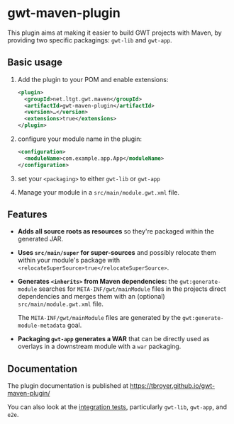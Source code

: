 gwt-maven-plugin
================

This plugin aims at making it easier to build GWT projects with Maven, by providing two specific packagings: `gwt-lib` and `gwt-app`.

Basic usage
-----------

1. Add the plugin to your POM and enable extensions:

    ```xml
    <plugin>
      <groupId>net.ltgt.gwt.maven</groupId>
      <artifactId>gwt-maven-plugin</artifactId>
      <version>…</version>
      <extensions>true</extensions>
    </plugin>
    ```

2. configure your module name in the plugin:

    ```xml
    <configuration>
      <moduleName>com.example.app.App</moduleName>
    </configuration>
    ```

3. set your `<packaging>` to either `gwt-lib` or `gwt-app`

4. Manage your module in a `src/main/module.gwt.xml` file.

Features
--------

* **Adds all source roots as resources** so they're packaged within the generated JAR.

* **Uses `src/main/super` for super-sources** and possibly relocate them within your module's package
  with `<relocateSuperSource>true</relocateSuperSource>`.

* **Generates `<inherits>` from Maven dependencies:** the `gwt:generate-module` searches for
  `META-INF/gwt/mainModule` files in the projects direct dependencies and merges them with an
  (optional) `src/main/module.gwt.xml` file.

  The `META-INF/gwt/mainModule` files are generated by the `gwt:generate-module-metadata` goal.

* **Packaging `gwt-app` generates a WAR** that can be directly used as overlays in a downstream
  module with a `war` packaging.

Documentation
-------------

The plugin documentation is published at https://tbroyer.github.io/gwt-maven-plugin/

You can also look at the [integration tests](https://github.com/tbroyer/gwt-maven-plugin/tree/main/src/it),
particularly `gwt-lib`, `gwt-app`, and `e2e`.
